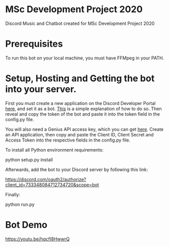 # MSc Development Project 2020
Discord Music and Chatbot created for MSc Development Project 2020

# Prerequisites

To run this bot on your local machine, you must have FFMpeg in your PATH.

# Setup, Hosting and Getting the bot into your server.

First you must create a new application on the Discord Developer Portal [here](https://discordapp.com/developers/applications/me), and set it as a bot.  [This](https://github.com/jagrosh/MusicBot/wiki/Adding-Your-Bot-To-Your-Server) is a simple explanation of how to do so. Then reveal and copy the token of the bot and paste it into the token field in the config.py file.

You will also need a Genius API access key, which you can get [here](https://genius.com/developers).  Create an API application, then copy and paste the Client ID, Client Secret and Access Token into the respective fields in the config.py file.

To install all Python environment requirements:

python setup.py install

Afterwards, add the bot to your Discord server by following this link:

https://discord.com/oauth2/authorize?client_id=733348084712734720&scope=bot

Finally:

python run.py


# Bot Demo

https://youtu.be/hqcfI8HwwrQ